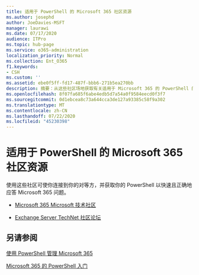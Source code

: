 ```yaml
---
title: 适用于 PowerShell 的 Microsoft 365 社区资源
ms.author: josephd
author: JoeDavies-MSFT
manager: laurawi
ms.date: 07/17/2020
audience: ITPro
ms.topic: hub-page
ms.service: o365-administration
localization_priority: Normal
ms.collection: Ent_O365
f1.keywords:
- CSH
ms.custom: ''
ms.assetid: ebe0f5ff-fd17-487f-bbb6-271b5ea270bb
description: 摘要：从这些社区场地获取有关适用于 Microsoft 365 的 PowerShell 的帮助。
ms.openlocfilehash: 8f07fa685f6abe4edb5d7a54a0f9584eecd0f3f7
ms.sourcegitcommit: 0d1ebcea8c73a644cca3de127a93385c58f9a302
ms.translationtype: MT
ms.contentlocale: zh-CN
ms.lasthandoff: 07/22/2020
ms.locfileid: "45230398"
---
```

# <a name="microsoft-365-community-resources-for-powershell"></a>适用于 PowerShell 的 Microsoft 365 社区资源

使用这些社区可使你连接到你的对等方，并获取你的 PowerShell 以快速且正确地应答 Microsoft 365 问题。 
  
- [Microsoft 365 Microsoft 技术社区](https://techcommunity.microsoft.com/t5/microsoft-365/ct-p/microsoft365)
    
- [Exchange Server TechNet 社区论坛](https://social.technet.microsoft.com/Forums/exchange/home?forum=exchangesvrgeneral)
    
## <a name="see-also"></a>另请参阅

[使用 PowerShell 管理 Microsoft 365](manage-office-365-with-office-365-powershell.md)
  
[Microsoft 365 的 PowerShell 入门](getting-started-with-office-365-powershell.md)

